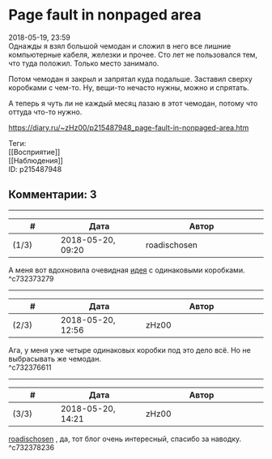 Page fault in nonpaged area
===========================

  
2018-05-19, 23:59  
 Однажды я взял большой чемодан и сложил в него все лишние компьютерные кабеля, железки и прочее. Сто лет не пользовался тем, что туда положил. Только место занимало.   
   
 Потом чемодан я закрыл и запрятал куда подальше. Заставил сверху коробками с чем-то. Ну, вещи-то нечасто нужны, можно и спрятать.   
   
 А теперь я чуть ли не каждый месяц лазаю в этот чемодан, потому что оттуда что-то нужно.   
  
<https://diary.ru/~zHz00/p215487948_page-fault-in-nonpaged-area.htm>  
  
Теги:  
[[Восприятие]]  
[[Наблюдения]]  
ID: p215487948  


Комментарии: 3
--------------

  


---



|         #         |              Дата              |                     Автор                     |           ID           |
| --- | --- | --- | --- |
| (1/3) | 2018-05-20, 09:20 | roadischosen | c732373279 |

  
 А меня вот вдохновила очевидная  [идея](https://alex-avr2.livejournal.com/212434.html)  с одинаковыми коробками.   
 ^c732373279

---



|         #         |              Дата              |                     Автор                     |           ID           |
| --- | --- | --- | --- |
| (2/3) | 2018-05-20, 12:56 | zHz00 | c732376611 |

  
 Ага, у меня уже четыре одинаковых коробки под это дело всё. Но не выбрасывать же чемодан.   
 ^c732376611

---



|         #         |              Дата              |                     Автор                     |           ID           |
| --- | --- | --- | --- |
| (3/3) | 2018-05-20, 14:21 | zHz00 | c732378236 |

  
  [roadischosen](http://roadischosen.diary.ru)  , да, тот блог очень интересный, спасибо за наводку.   
 ^c732378236